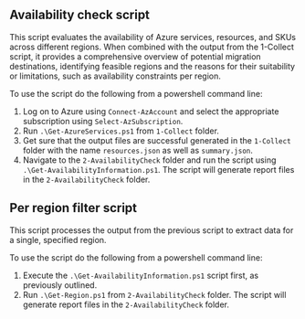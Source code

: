 ## Availability check script

This script evaluates the availability of Azure services, resources, and SKUs across different regions. When combined with the output from the 1-Collect script, it provides a comprehensive overview of potential migration destinations, identifying feasible regions and the reasons for their suitability or limitations, such as availability constraints per region.

To use the script do the following from a powershell command line:
1. Log on to Azure using `Connect-AzAccount` and select the appropriate subscription using `Select-AzSubscription`.
2. Run `.\Get-AzureServices.ps1` from `1-Collect` folder.
3. Get sure that the output files are successful generated in the `1-Collect` folder with the name `resources.json` as well as `summary.json`.
4. Navigate to the `2-AvailabilityCheck` folder and run the script using `.\Get-AvailabilityInformation.ps1`. The script will generate report files in the `2-AvailabilityCheck` folder.

## Per region filter script

This script processes the output from the previous script to extract data for a single, specified region.

To use the script do the following from a powershell command line:
1. Execute the `.\Get-AvailabilityInformation.ps1` script first, as previously outlined.
2. Run `.\Get-Region.ps1` from `2-AvailabilityCheck` folder. The script will generate report files in the `2-AvailabilityCheck` folder.